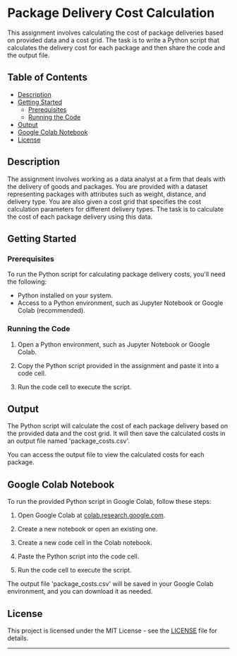 
# Package Delivery Cost Calculation

This assignment involves calculating the cost of package deliveries based on provided data and a cost grid. The task is to write a Python script that calculates the delivery cost for each package and then share the code and the output file.

## Table of Contents

- [Description](#description)
- [Getting Started](#getting-started)
  - [Prerequisites](#prerequisites)
  - [Running the Code](#running-the-code)
- [Output](#output)
- [Google Colab Notebook](#google-colab-notebook)
- [License](#license)

## Description

The assignment involves working as a data analyst at a firm that deals with the delivery of goods and packages. You are provided with a dataset representing packages with attributes such as weight, distance, and delivery type. You are also given a cost grid that specifies the cost calculation parameters for different delivery types. The task is to calculate the cost of each package delivery using this data.

## Getting Started

### Prerequisites

To run the Python script for calculating package delivery costs, you'll need the following:

- Python installed on your system.
- Access to a Python environment, such as Jupyter Notebook or Google Colab (recommended).

### Running the Code

1. Open a Python environment, such as Jupyter Notebook or Google Colab.

2. Copy the Python script provided in the assignment and paste it into a code cell.

3. Run the code cell to execute the script.

## Output

The Python script will calculate the cost of each package delivery based on the provided data and the cost grid. It will then save the calculated costs in an output file named 'package_costs.csv'.

You can access the output file to view the calculated costs for each package.

## Google Colab Notebook

To run the provided Python script in Google Colab, follow these steps:

1. Open Google Colab at [colab.research.google.com](https://colab.research.google.com/).

2. Create a new notebook or open an existing one.

3. Create a new code cell in the Colab notebook.

4. Paste the Python script into the code cell.

5. Run the code cell to execute the script.

The output file 'package_costs.csv' will be saved in your Google Colab environment, and you can download it as needed.


## License

This project is licensed under the MIT License - see the [LICENSE](LICENSE) file for details.

---
